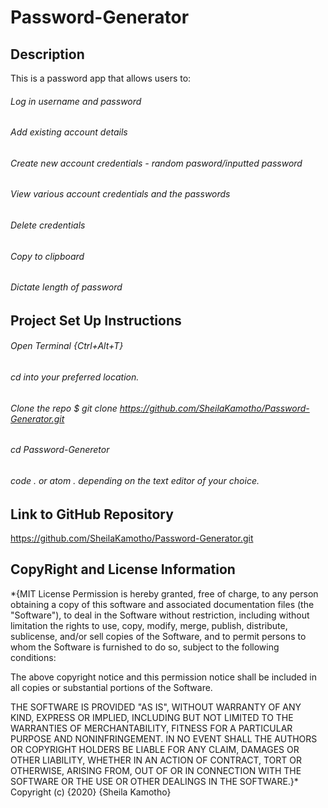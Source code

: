 # Password-Generator
## Description
This is a password app that allows users to:
 ###### Log in username and password 
 ###### Add existing account details 
 ###### Create new account credentials - random pasword/inputted password 
 ###### View various account credentials and the passwords
 ###### Delete credentials
 ###### Copy to clipboard
 ###### Dictate length of password
## Project Set Up Instructions
###### Open Terminal {Ctrl+Alt+T}
###### cd into your preferred location.
###### Clone the repo $ git clone https://github.com/SheilaKamotho/Password-Generator.git
###### cd Password-Generetor
###### code . or atom . depending on the text editor of your choice.
## Link to GitHub Repository
https://github.com/SheilaKamotho/Password-Generator.git
## CopyRight and License Information
*{MIT License Permission is hereby granted, free of charge, to any person obtaining a copy of this software and associated documentation files (the "Software"), to deal in the Software without restriction, including without limitation the rights to use, copy, modify, merge, publish, distribute, sublicense, and/or sell copies of the Software, and to permit persons to whom the Software is furnished to do so, subject to the following conditions:

The above copyright notice and this permission notice shall be included in all copies or substantial portions of the Software.

THE SOFTWARE IS PROVIDED "AS IS", WITHOUT WARRANTY OF ANY KIND, EXPRESS OR IMPLIED, INCLUDING BUT NOT LIMITED TO THE WARRANTIES OF MERCHANTABILITY, FITNESS FOR A PARTICULAR PURPOSE AND NONINFRINGEMENT. IN NO EVENT SHALL THE AUTHORS OR COPYRIGHT HOLDERS BE LIABLE FOR ANY CLAIM, DAMAGES OR OTHER LIABILITY, WHETHER IN AN ACTION OF CONTRACT, TORT OR OTHERWISE, ARISING FROM, OUT OF OR IN CONNECTION WITH THE SOFTWARE OR THE USE OR OTHER DEALINGS IN THE SOFTWARE.}* Copyright (c) {2020} {Sheila Kamotho}

